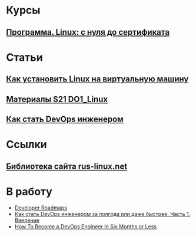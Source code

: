 # Курсы

## [Программа. Linux: с нуля до сертификата](/Linux_to_certificate/README.md)

# Статьи

## [Как установить Linux на виртуальную машину](/Articles/01_How_to_install_Linux_on_a_virtual_machine.md)
## [Материалы S21 DO1_Linux](/Articles/02_S21_Materials_DO1_Linux.md)
## [Как стать DevOps инженером](/Articles/03_Howto_DevOps.md)

# Ссылки
## [Библиотека сайта rus-linux.net](https://rus-linux.net/lib.php?name=/MyLDP/index.html)


# В работу

+ [Developer Roadmaps](https://roadmap.sh/roadmaps)
+ [Как стать DevOps инженером за полгода или даже быстрее. Часть 1. Введение](https://habr.com/ru/companies/ua-hosting/articles/500996/)
+ [How To Become a DevOps Engineer In Six Months or Less](https://medium.com/@devfire/how-to-become-a-devops-engineer-in-six-months-or-less-366097df7737)